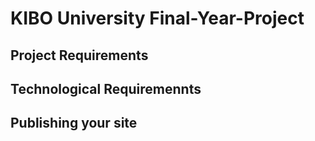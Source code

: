 <h1> KIBO University Final-Year-Project </h1>
<h2>Project Requirements </h2>
<h2>Technological Requiremennts </h2>
<h2>Publishing your site </h2>

